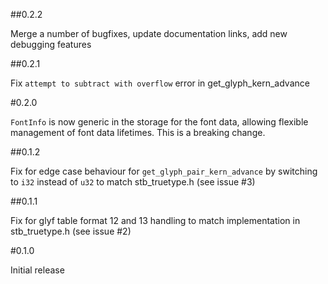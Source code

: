 ##0.2.2

Merge a number of bugfixes, update documentation links, add new debugging features

##0.2.1

Fix `attempt to subtract with overflow` error in get_glyph_kern_advance

#0.2.0

`FontInfo` is now generic in the storage for the font data, allowing flexible
management of font data lifetimes. This is a breaking change.

##0.1.2

Fix for edge case behaviour for `get_glyph_pair_kern_advance` by switching to
`i32` instead of `u32` to match stb_truetype.h (see issue #3)

##0.1.1

Fix for glyf table format 12 and 13 handling to match implementation in
stb_truetype.h (see issue #2)

#0.1.0

Initial release
